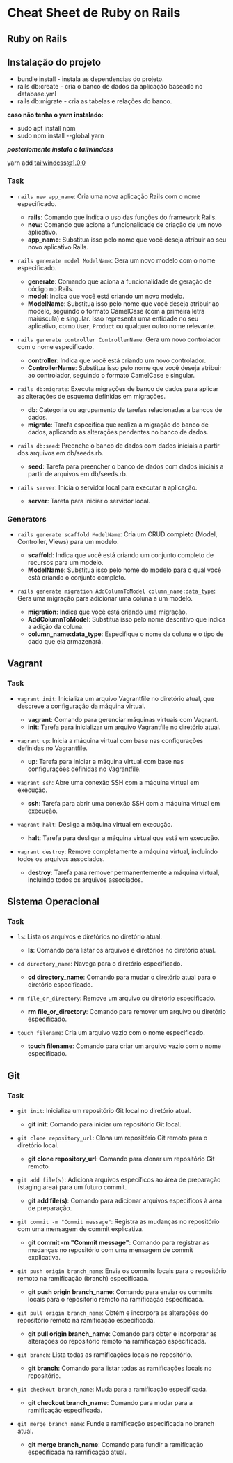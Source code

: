 # Cheat Sheet de Ruby on Rails

## Ruby on Rails

## Instalação do projeto
- bundle install - instala as dependencias do projeto.
- rails db:create - cria o banco de dados da aplicação baseado no database.yml
- rails db:migrate - cria as tabelas e relações do banco.

**caso não tenha o yarn instalado:**

- sudo apt install npm
- sudo npm install --global yarn

***posteriomente instala o tailwindcss***

yarn add tailwindcss@1.0.0

### Task

- `rails new app_name`: Cria uma nova aplicação Rails com o nome especificado.
  - **rails**: Comando que indica o uso das funções do framework Rails.
  - **new**: Comando que aciona a funcionalidade de criação de um novo aplicativo.
  - **app_name**: Substitua isso pelo nome que você deseja atribuir ao seu novo aplicativo Rails.

- `rails generate model ModelName`: Gera um novo modelo com o nome especificado.
  - **generate**: Comando que aciona a funcionalidade de geração de código no Rails.
  - **model**: Indica que você está criando um novo modelo.
  - **ModelName**: Substitua isso pelo nome que você deseja atribuir ao modelo, seguindo o formato CamelCase (com a primeira letra maiúscula) e singular. Isso representa uma entidade no seu aplicativo, como `User`, `Product` ou qualquer outro nome relevante.

- `rails generate controller ControllerName`: Gera um novo controlador com o nome especificado.
  - **controller**: Indica que você está criando um novo controlador.
  - **ControllerName**: Substitua isso pelo nome que você deseja atribuir ao controlador, seguindo o formato CamelCase e singular.

- `rails db:migrate`: Executa migrações de banco de dados para aplicar as alterações de esquema definidas em migrações.
  - **db**: Categoria ou agrupamento de tarefas relacionadas a bancos de dados.
  - **migrate**: Tarefa específica que realiza a migração do banco de dados, aplicando as alterações pendentes no banco de dados.

- `rails db:seed`: Preenche o banco de dados com dados iniciais a partir dos arquivos em db/seeds.rb.
  - **seed**: Tarefa para preencher o banco de dados com dados iniciais a partir de arquivos em db/seeds.rb.

- `rails server`: Inicia o servidor local para executar a aplicação.
  - **server**: Tarefa para iniciar o servidor local.

### Generators

- `rails generate scaffold ModelName`: Cria um CRUD completo (Model, Controller, Views) para um modelo.
  - **scaffold**: Indica que você está criando um conjunto completo de recursos para um modelo.
  - **ModelName**: Substitua isso pelo nome do modelo para o qual você está criando o conjunto completo.

- `rails generate migration AddColumnToModel column_name:data_type`: Gera uma migração para adicionar uma coluna a um modelo.
  - **migration**: Indica que você está criando uma migração.
  - **AddColumnToModel**: Substitua isso pelo nome descritivo que indica a adição da coluna.
  - **column_name:data_type**: Especifique o nome da coluna e o tipo de dado que ela armazenará.

## Vagrant

### Task

- `vagrant init`: Inicializa um arquivo Vagrantfile no diretório atual, que descreve a configuração da máquina virtual.
  - **vagrant**: Comando para gerenciar máquinas virtuais com Vagrant.
  - **init**: Tarefa para inicializar um arquivo Vagrantfile no diretório atual.

- `vagrant up`: Inicia a máquina virtual com base nas configurações definidas no Vagrantfile.
  - **up**: Tarefa para iniciar a máquina virtual com base nas configurações definidas no Vagrantfile.

- `vagrant ssh`: Abre uma conexão SSH com a máquina virtual em execução.
  - **ssh**: Tarefa para abrir uma conexão SSH com a máquina virtual em execução.

- `vagrant halt`: Desliga a máquina virtual em execução.
  - **halt**: Tarefa para desligar a máquina virtual que está em execução.

- `vagrant destroy`: Remove completamente a máquina virtual, incluindo todos os arquivos associados.
  - **destroy**: Tarefa para remover permanentemente a máquina virtual, incluindo todos os arquivos associados.

## Sistema Operacional

### Task

- `ls`: Lista os arquivos e diretórios no diretório atual.
  - **ls**: Comando para listar os arquivos e diretórios no diretório atual.

- `cd directory_name`: Navega para o diretório especificado.
  - **cd directory_name**: Comando para mudar o diretório atual para o diretório especificado.

- `rm file_or_directory`: Remove um arquivo ou diretório especificado.
  - **rm file_or_directory**: Comando para remover um arquivo ou diretório especificado.

- `touch filename`: Cria um arquivo vazio com o nome especificado.
  - **touch filename**: Comando para criar um arquivo vazio com o nome especificado.

## Git

### Task

- `git init`: Inicializa um repositório Git local no diretório atual.
  - **git init**: Comando para iniciar um repositório Git local.

- `git clone repository_url`: Clona um repositório Git remoto para o diretório local.
  - **git clone repository_url**: Comando para clonar um repositório Git remoto.

- `git add file(s)`: Adiciona arquivos específicos ao área de preparação (staging area) para um futuro commit.
  - **git add file(s)**: Comando para adicionar arquivos específicos à área de preparação.

- `git commit -m "Commit message"`: Registra as mudanças no repositório com uma mensagem de commit explicativa.
  - **git commit -m "Commit message"**: Comando para registrar as mudanças no repositório com uma mensagem de commit explicativa.

- `git push origin branch_name`: Envia os commits locais para o repositório remoto na ramificação (branch) especificada.
  - **git push origin branch_name**: Comando para enviar os commits locais para o repositório remoto na ramificação especificada.

- `git pull origin branch_name`: Obtém e incorpora as alterações do repositório remoto na ramificação especificada.
  - **git pull origin branch_name**: Comando para obter e incorporar as alterações do repositório remoto na ramificação especificada.

- `git branch`: Lista todas as ramificações locais no repositório.
  - **git branch**: Comando para listar todas as ramificações locais no repositório.

- `git checkout branch_name`: Muda para a ramificação especificada.
  - **git checkout branch_name**: Comando para mudar para a ramificação especificada.

- `git merge branch_name`: Funde a ramificação especificada no branch atual.
  - **git merge branch_name**: Comando para fundir a ramificação especificada na ramificação atual.

